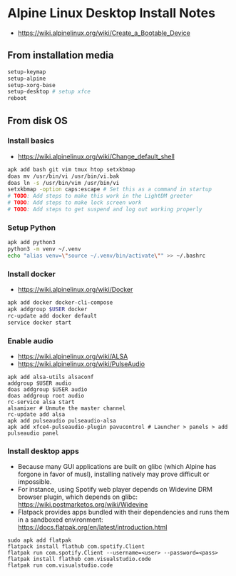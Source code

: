 # Alpine Linux Desktop Install Notes

- https://wiki.alpinelinux.org/wiki/Create_a_Bootable_Device

## From installation media
```sh
setup-keymap
setup-alpine
setup-xorg-base
setup-desktop # setup xfce
reboot
```
## From disk OS

### Install basics
- https://wiki.alpinelinux.org/wiki/Change_default_shell

```sh
apk add bash git vim tmux htop setxkbmap
doas mv /usr/bin/vi /usr/bin/vi.bak
doas ln -s /usr/bin/vim /usr/bin/vi
setxkbmap -option caps:escape # Set this as a command in startup
# TODO: Add steps to make this work in the LightDM greeter
# TODO: Add steps to make lock screen work
# TODO: Add steps to get suspend and log out working properly
```

### Setup Python
```sh
apk add python3
python3 -m venv ~/.venv
echo "alias venv=\"source ~/.venv/bin/activate\"" >> ~/.bashrc
```

### Install docker
- https://wiki.alpinelinux.org/wiki/Docker

```sh
apk add docker docker-cli-compose
apk addgroup $USER docker
rc-update add docker default
service docker start
```
### Enable audio

- https://wiki.alpinelinux.org/wiki/ALSA
- https://wiki.alpinelinux.org/wiki/PulseAudio

```
apk add alsa-utils alsaconf
addgroup $USER audio
doas addgroup $USER audio
doas addgroup root audio
rc-service alsa start
alsamixer # Unmute the master channel
rc-update add alsa
apk add pulseaudio pulseaudio-alsa 
apk add xfce4-pulseaudio-plugin pavucontrol # Launcher > panels > add pulseaudio panel
```

### Install desktop apps
- Because many GUI applications are built on glibc (which Alpine has forgone in favor of musl), installing natively may prove difficult or impossible.
-  For instance, using Spotify web player depends on Widevine DRM browser plugin, which depends on glibc: https://wiki.postmarketos.org/wiki/Widevine
-  Flatpack provides apps bundled with their dependencies and runs them in a sandboxed environment: https://docs.flatpak.org/en/latest/introduction.html
```
sudo apk add flatpak
flatpack install flathub com.spotify.Client
flatpak run com.spotify.Client --username=<user> --password=<pass>
flatpak install flathub com.visualstudio.code
flatpak run com.visualstudio.code
```